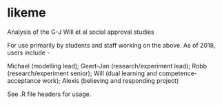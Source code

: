 # likeme
Analysis of the G-J Will et al social approval studies

For use primarily by students and staff working on the above.
As of 2018, users include -

Michael (modelling lead); 
Geert-Jan (research/experiment lead); 
Robb (research/experiment senior); 
Will (dual learning and competence-acceptance work); 
Alexis (believing and responding project)

See .R file headers for usage.
